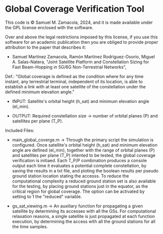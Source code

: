 # Global Coverage Verification Tool

This code is © Samuel M. Zamacola, 2024, and it is made available under the GPL license enclosed with the software.

Over and above the legal restrictions imposed by this license, if you use this software for an academic publication then you are obliged to provide proper attribution to the paper that describes it:
+ Samuel Martínez Zamacola, Ramón Martínez Rodríguez-Osorio, Miguel A. Salas-Natera, "Joint Satellite Platform and Constellation Sizing for Fast Beam-Hopping in 5G/6G Non-Terrestrial Networks",

Def.: "Global coverage is defined as the condition where for any time instant, any terrestrial terminal, independent of its location, is able to establish a link with at least one satellite of the constellation under the defined minimum elevation angle."

* INPUT: Satellite's orbital height (h_sat) and minimum elevation angle (el_min).

* OUTPUT: Required constellation size -> number of orbital planes (P) and satellites per plane (T_P). 

Included Files:
+ main_global_coverge.m -> Through the primary script the simulation is configured. Once satellite's orbital height (h_sat) and minimum elevation angle are defined (el_min), together with the range of orbital planes (P) and satellites per plane (T_P) intented to be tested, the global coverage verification is initiaed. Each T_P/P combination produces a console output each time it evaluates a potential complete constellation, by saving the results in a txt file, and ploting the boolean results per pseudo ground station location stating the accesss. To reduce the computational complexity a reduced ground station set is also available for the testing, by placing ground stations just in the equator, as the critical region for global coverage. The option can be activated by setting to 1 the "reduced" variable.

+ gs_sat_viewing.m -> An auxiliary function for propagating a given satellite by determining its accesses with all the GSs. For computational relaxation reasons, a single satellite is just propagated at each function execution, by determining the access with all the ground stations for all the time samples.
